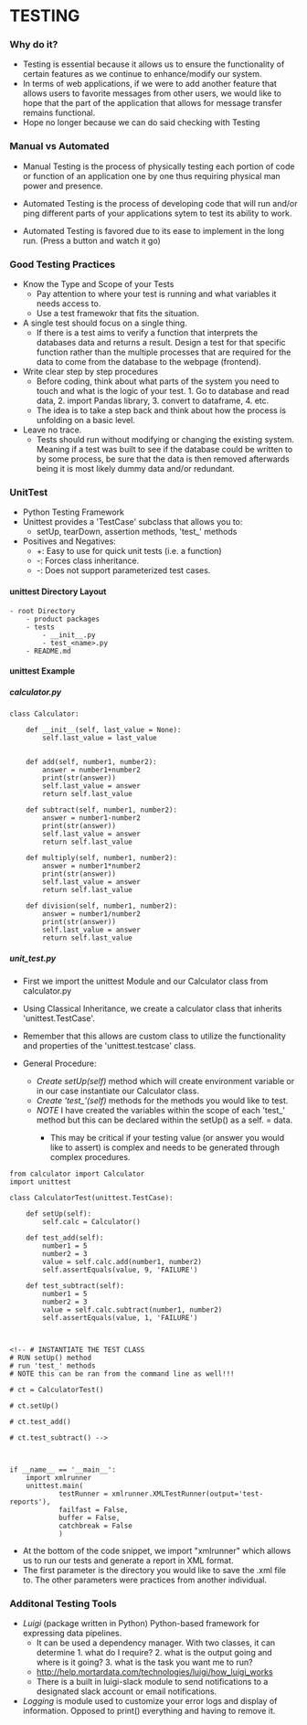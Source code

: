 # TESTING


### Why do it?

- Testing is essential because it allows us to ensure the functionality of certain features as we continue to enhance/modify our system.
- In terms of web applications, if we were to add another feature that allows users to favorite messages from other users, we would like to hope that the part of the application that allows for message transfer remains functional.
- Hope no longer because we can do said checking with Testing

### Manual vs Automated

- Manual Testing is the process of physically testing each portion of code or function of an application one by one thus requiring physical man power and presence. 

- Automated Testing is the process of developing code that will run and/or ping different parts of your applications sytem to test its ability to work.

- Automated Testing is favored due to its ease to implement in the long run. (Press a button and watch it go)


### Good Testing Practices

- Know the Type and Scope of your Tests
	- Pay attention to where your test is running and what variables it needs access to.
	- Use a test framewokr that fits the situation.
- A single test should focus on a single thing.
	- If there is a test aims to verify a function that interprets the databases data and returns a result. Design a test for that specific function rather than the multiple processes that are required for the data to come from the database to the webpage (frontend).
- Write clear step by step procedures	
	- Before coding, think about what parts of the system you need to touch and what is the logic of your test. 1. Go to database and read data, 2. import Pandas library, 3. convert to dataframe, 4. etc.
	- The idea is to take a step back and think about how the process is unfolding on a basic level.
- Leave no trace.
	- Tests should run without modifying or changing the existing system. Meaning if a test was built to see if the database could be written to by some process, be sure that the data is then removed afterwards being it is most likely dummy data and/or redundant.

### UnitTest

- Python Testing Framework
- Unittest provides a 'TestCase' subclass that allows you to:
	- setUp, tearDown, assertion methods, 'test_' methods
- Positives and Negatives:
	- +: Easy to use for quick unit tests (i.e. a function)
	- -: Forces class inheritance.
	- -: Does not support parameterized test cases.

#### unittest Directory Layout
```
- root Directory
	- product packages
	- tests
		- __init__.py
		- test_<name>.py
	- README.md
```
#### unittest Example

##### calculator.py
```
class Calculator:

	def __init__(self, last_value = None):
		self.last_value = last_value


	def add(self, number1, number2):
		answer = number1+number2
		print(str(answer))
		self.last_value = answer
		return self.last_value

	def subtract(self, number1, number2):
		answer = number1-number2
		print(str(answer))
		self.last_value = answer
		return self.last_value

	def multiply(self, number1, number2):
		answer = number1*number2
		print(str(answer))
		self.last_value = answer
		return self.last_value

	def division(self, number1, number2):
		answer = number1/number2
		print(str(answer))
		self.last_value = answer
		return self.last_value

```

##### unit_test.py

- First we import the unittest Module and our Calculator class from calculator.py
- Using Classical Inheritance, we create a calculator class that inherits 'unittest.TestCase'.
- Remember that this allows are custom class to utilize the functionality and properties of the 'unittest.testcase' class.

- General Procedure:
	- *Create setUp(self)* method which will create environment variable or in our case instantiate our Calculator class.
	- *Create 'test_<nameOfMethod>'(self)* methods for the methods you would like to test.
	- *NOTE* I have created the variables within the scope of each 'test_' method but this can be declared within the setUp() as a self.<propertyOfYourChoice> = data.
		- This may be critical if your testing value (or answer you would like to assert) is complex and needs to be generated through complex procedures.

```
from calculator import Calculator
import unittest

class CalculatorTest(unittest.TestCase):

	def setUp(self):
		self.calc = Calculator()

	def test_add(self):
		number1 = 5
		number2 = 3
		value = self.calc.add(number1, number2)
		self.assertEquals(value, 9, 'FAILURE')

	def test_subtract(self):
		number1 = 5
		number2 = 3
		value = self.calc.subtract(number1, number2)
		self.assertEquals(value, 1, 'FAILURE')



<!-- # INSTANTIATE THE TEST CLASS
# RUN setUp() method
# run 'test_' methods
# NOTE this can be ran from the command line as well!!!

# ct = CalculatorTest()

# ct.setUp()

# ct.test_add()

# ct.test_subtract() -->



if __name__ == '__main__':
	import xmlrunner
	unittest.main(
			testRunner = xmlrunner.XMLTestRunner(output='test-reports'),
			failfast = False,
			buffer = False,
			catchbreak = False
			)

```

- At the bottom of the code snippet, we import "xmlrunner" which allows us to run our tests and generate a report in XML format.
- The first parameter is the directory you would like to save the .xml file to. The other parameters were practices from another individual.

### Additonal Testing Tools

- *Luigi* (package written in Python) Python-based framework for expressing data pipelines.
	- It can be used a dependency manager. With two classes, it can determine 1. what do I require? 2. what is the output going and where is it going? 3. what is the task you want me to run?
	- http://help.mortardata.com/technologies/luigi/how_luigi_works
	- There is a built in luigi-slack module to send notifications to a designated slack account or email notifications.
- *Logging* is module used to customize your error logs and display of information. Opposed to print() everything and having to remove it.

